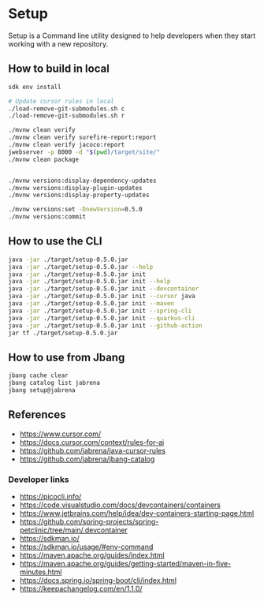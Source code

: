 # Setup

Setup is a Command line utility designed to help developers when they start working with a new repository.

## How to build in local

```bash
sdk env install

# Update cursor rules in local
./load-remove-git-submodules.sh c
./load-remove-git-submodules.sh r

./mvnw clean verify 
./mvnw clean verify surefire-report:report
./mvnw clean verify jacoco:report
jwebserver -p 8000 -d "$(pwd)/target/site/"
./mvnw clean package


./mvnw versions:display-dependency-updates
./mvnw versions:display-plugin-updates
./mvnw versions:display-property-updates

./mvnw versions:set -DnewVersion=0.5.0
./mvnw versions:commit
```

## How to use the CLI

```bash
java -jar ./target/setup-0.5.0.jar
java -jar ./target/setup-0.5.0.jar --help
java -jar ./target/setup-0.5.0.jar init
java -jar ./target/setup-0.5.0.jar init --help
java -jar ./target/setup-0.5.0.jar init --devcontainer
java -jar ./target/setup-0.5.0.jar init --cursor java
java -jar ./target/setup-0.5.0.jar init --maven
java -jar ./target/setup-0.5.0.jar init --spring-cli
java -jar ./target/setup-0.5.0.jar init --quarkus-cli
java -jar ./target/setup-0.5.0.jar init --github-action
jar tf ./target/setup-0.5.0.jar
```

## How to use from Jbang

```bash
jbang cache clear
jbang catalog list jabrena
jbang setup@jabrena
```

## References

- https://www.cursor.com/
- https://docs.cursor.com/context/rules-for-ai
- https://github.com/jabrena/java-cursor-rules
- https://github.com/jabrena/jbang-catalog

### Developer links

- https://picocli.info/
- https://code.visualstudio.com/docs/devcontainers/containers
- https://www.jetbrains.com/help/idea/dev-containers-starting-page.html
- https://github.com/spring-projects/spring-petclinic/tree/main/.devcontainer
- https://sdkman.io/
- https://sdkman.io/usage/#env-command
- https://maven.apache.org/guides/index.html
- https://maven.apache.org/guides/getting-started/maven-in-five-minutes.html
- https://docs.spring.io/spring-boot/cli/index.html
- https://keepachangelog.com/en/1.1.0/
